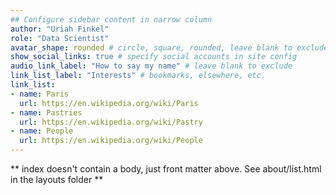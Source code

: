 ```yaml
---
## Configure sidebar content in narrow column
author: "Uriah Finkel"
role: "Data Scientist"
avatar_shape: rounded # circle, square, rounded, leave blank to exclude
show_social_links: true # specify social accounts in site config
audio_link_label: "How to say my name" # leave blank to exclude
link_list_label: "Interests" # bookmarks, elsewhere, etc.
link_list:
- name: Paris
  url: https://en.wikipedia.org/wiki/Paris
- name: Pastries
  url: https://en.wikipedia.org/wiki/Pastry
- name: People
  url: https://en.wikipedia.org/wiki/People
---
```


** index doesn't contain a body, just front matter above.
See about/list.html in the layouts folder **